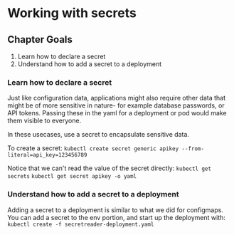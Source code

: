 # Working with secrets

## Chapter Goals
1. Learn how to declare a secret
2. Understand how to add a secret to a deployment

### Learn how to declare a secret
Just like configuration data, applications might also require other data that might be of more sensitive in nature- for
example database passwords, or API tokens. Passing these in the yaml for a deployment or pod would make them visible 
to everyone.

In these usecases, use a secret to encapsulate sensitive data.

To create a secret: ```kubectl create secret generic apikey --from-literal=api_key=123456789```

Notice that we can't read the value of the secret directly:
`kubectl get secrets`
`kubectl get secret apikey -o yaml`

### Understand how to add a secret to a deployment

Adding a secret to a deployment is similar to what we did for configmaps. You can add a secret to the env portion, and
 start up the deployment with:
`kubectl create -f secretreader-deployment.yaml`



